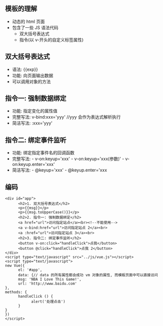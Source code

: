 ## 模板的理解
- 动态的 html 页面
- 包含了一些 JS 语法代码
    - 双大括号表达式
    - 指令(以 v-开头的自定义标签属性)
## 双大括号表达式
- 语法: {{exp}}
- 功能: 向页面输出数据
- 可以调用对象的方法
## 指令一: 强制数据绑定
- 功能: 指定变化的属性值
- 完整写法: v-bind:xxx='yyy' //yyy 会作为表达式解析执行
- 简洁写法: :xxx='yyy'
## 指令二: 绑定事件监听
- 功能: 绑定指定事件名的回调函数
- 完整写法:
      - v-on:keyup='xxx' 
      - v-on:keyup='xxx(参数)' 
      - v-on:keyup.enter='xxx' 
- 简洁写法:
      - @keyup='xxx' 
      - @keyup.enter='xxx
## 编码
```vue
<div id="app">
      <h2>1. 双大括号表达式</h2>
      <p>{{msg}}</p>
      <p>{{msg.toUpperCase()}}</p>
      <h2>2. 指令一: 强制数据绑定</h2>
      <a href="url">访问指定站点</a><br><!--不能使用-->
      <a v-bind:href="url">访问指定站点 2</a><br>
      <a :href="url">访问指定站点 3</a><br>
      <h2>3. 指令二: 绑定事件监听</h2>
      <button v-on:click="handleClick">点我</button>
      <button @click="handleClick">点我 2</button>
</div>
<script type="text/javascript" src="../js/vue.js"></script>
<script type="text/javascript">
new Vue({
      el: '#app',
      data: {// data 的所有属性都会成功 vm 对象的属性, 而模板页面中可以直接访问
      msg: 'NBA I Love This Game!',
      url: 'http://www.baidu.com'
},
methods: {
      handleClick () {
            alert('处理点击')
      }
}
})
</script>
```

